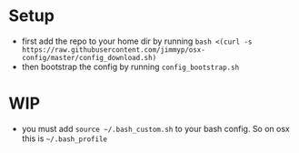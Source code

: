 
# Setup

- first add the repo to your home dir by running `bash <(curl -s https://raw.githubusercontent.com/jimmyp/osx-config/master/config_download.sh)`
- then bootstrap the config by running `config_bootstrap.sh`

# WIP
- you must add `source ~/.bash_custom.sh` to your bash config. So on osx this is `~/.bash_profile`
